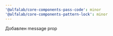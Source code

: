 ```yaml
---
'@alfalab/core-components-pass-code': minor
'@alfalab/core-components-pattern-lock': minor
---
```


Добавлен message prop
